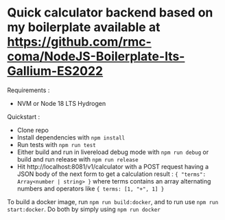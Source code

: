 # Quick calculator backend based on my boilerplate available at https://github.com/rmc-coma/NodeJS-Boilerplate-lts-Gallium-ES2022

Requirements :
- NVM or Node 18 LTS Hydrogen

Quickstart :
- Clone repo
- Install dependencies with `npm install`
- Run tests with `npm run test`
- Either build and run in livereload debug mode with `npm run debug` or build and run release with `npm run release`
- Hit http://localhost:8081/v1/calculator with a POST request having a JSON body of the next form to get a calculation result : `{ "terms": Array<number | string> }` where terms contains an array alternating numbers and operators like `{ terms: [1, "+", 1] }`

To build a docker image, run `npm run build:docker`, and to run use `npm run start:docker`. Do both by simply using `npm run docker`
